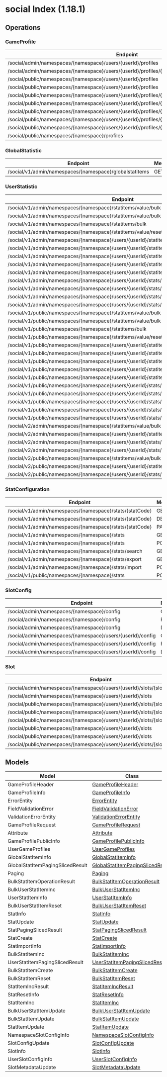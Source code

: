 # social Index (1.18.1)


## Operations

### GameProfile
| Endpoint | Method | ID | Class | Wrapper |
|---|---|---|---|---|
| /social/admin/namespaces/{namespace}/users/{userId}/profiles | GET | getUserProfiles | [GetUserProfiles](../accelbyte_py_sdk/api/social/operations/game_profile/get_user_profiles.py) | [get_user_profiles](../accelbyte_py_sdk/api/social/wrappers/_game_profile.py) |
| /social/admin/namespaces/{namespace}/users/{userId}/profiles/{profileId} | GET | getProfile | [GetProfile](../accelbyte_py_sdk/api/social/operations/game_profile/get_profile.py) | [get_profile](../accelbyte_py_sdk/api/social/wrappers/_game_profile.py) |
| /social/public/namespaces/{namespace}/users/{userId}/profiles | GET | publicGetUserProfiles | [PublicGetUserProfiles](../accelbyte_py_sdk/api/social/operations/game_profile/public_get_user_profiles.py) | [public_get_user_profiles](../accelbyte_py_sdk/api/social/wrappers/_game_profile.py) |
| /social/public/namespaces/{namespace}/users/{userId}/profiles | POST | publicCreateProfile | [PublicCreateProfile](../accelbyte_py_sdk/api/social/operations/game_profile/public_create_profile.py) | [public_create_profile](../accelbyte_py_sdk/api/social/wrappers/_game_profile.py) |
| /social/public/namespaces/{namespace}/users/{userId}/profiles/{profileId}/attributes/{attributeName} | GET | publicGetProfileAttribute | [PublicGetProfileAttribute](../accelbyte_py_sdk/api/social/operations/game_profile/public_get_profile_attribute.py) | [public_get_profile_attribute](../accelbyte_py_sdk/api/social/wrappers/_game_profile.py) |
| /social/public/namespaces/{namespace}/users/{userId}/profiles/{profileId}/attributes/{attributeName} | PUT | publicUpdateAttribute | [PublicUpdateAttribute](../accelbyte_py_sdk/api/social/operations/game_profile/public_update_attribute.py) | [public_update_attribute](../accelbyte_py_sdk/api/social/wrappers/_game_profile.py) |
| /social/public/namespaces/{namespace}/users/{userId}/profiles/{profileId} | GET | publicGetProfile | [PublicGetProfile](../accelbyte_py_sdk/api/social/operations/game_profile/public_get_profile.py) | [public_get_profile](../accelbyte_py_sdk/api/social/wrappers/_game_profile.py) |
| /social/public/namespaces/{namespace}/users/{userId}/profiles/{profileId} | PUT | publicUpdateProfile | [PublicUpdateProfile](../accelbyte_py_sdk/api/social/operations/game_profile/public_update_profile.py) | [public_update_profile](../accelbyte_py_sdk/api/social/wrappers/_game_profile.py) |
| /social/public/namespaces/{namespace}/users/{userId}/profiles/{profileId} | DELETE | publicDeleteProfile | [PublicDeleteProfile](../accelbyte_py_sdk/api/social/operations/game_profile/public_delete_profile.py) | [public_delete_profile](../accelbyte_py_sdk/api/social/wrappers/_game_profile.py) |
| /social/public/namespaces/{namespace}/profiles | GET | publicGetUserGameProfiles | [PublicGetUserGameProfiles](../accelbyte_py_sdk/api/social/operations/game_profile/public_get_user_game_profiles.py) | [public_get_user_game_profiles](../accelbyte_py_sdk/api/social/wrappers/_game_profile.py) |

### GlobalStatistic
| Endpoint | Method | ID | Class | Wrapper |
|---|---|---|---|---|
| /social/v1/admin/namespaces/{namespace}/globalstatitems | GET | getGlobalStatItems | [GetGlobalStatItems](../accelbyte_py_sdk/api/social/operations/global_statistic/get_global_stat_items.py) | [get_global_stat_items](../accelbyte_py_sdk/api/social/wrappers/_global_statistic.py) |

### UserStatistic
| Endpoint | Method | ID | Class | Wrapper |
|---|---|---|---|---|
| /social/v1/admin/namespaces/{namespace}/statitems/value/bulk | PUT | bulkIncUserStatItem | [BulkIncUserStatItem](../accelbyte_py_sdk/api/social/operations/user_statistic/bulk_inc_user_stat_item.py) | [bulk_inc_user_stat_item](../accelbyte_py_sdk/api/social/wrappers/_user_statistic.py) |
| /social/v1/admin/namespaces/{namespace}/statitems/value/bulk | PATCH | bulkIncUserStatItemValue | [BulkIncUserStatItemValue](../accelbyte_py_sdk/api/social/operations/user_statistic/bulk_inc_user_stat_item_value.py) | [bulk_inc_user_stat_item_value](../accelbyte_py_sdk/api/social/wrappers/_user_statistic.py) |
| /social/v1/admin/namespaces/{namespace}/statitems/bulk | GET | bulkFetchStatItems | [BulkFetchStatItems](../accelbyte_py_sdk/api/social/operations/user_statistic/bulk_fetch_stat_items.py) | [bulk_fetch_stat_items](../accelbyte_py_sdk/api/social/wrappers/_user_statistic.py) |
| /social/v1/admin/namespaces/{namespace}/statitems/value/reset/bulk | PUT | bulkResetUserStatItem | [BulkResetUserStatItem](../accelbyte_py_sdk/api/social/operations/user_statistic/bulk_reset_user_stat_item.py) | [bulk_reset_user_stat_item](../accelbyte_py_sdk/api/social/wrappers/_user_statistic.py) |
| /social/v1/admin/namespaces/{namespace}/users/{userId}/statitems/value/bulk | PUT | bulkIncUserStatItem_1 | [BulkIncUserStatItem1](../accelbyte_py_sdk/api/social/operations/user_statistic/bulk_inc_user_stat_item_1.py) | [bulk_inc_user_stat_item_1](../accelbyte_py_sdk/api/social/wrappers/_user_statistic.py) |
| /social/v1/admin/namespaces/{namespace}/users/{userId}/statitems/value/bulk | PATCH | bulkIncUserStatItemValue_1 | [BulkIncUserStatItemValue1](../accelbyte_py_sdk/api/social/operations/user_statistic/bulk_inc_user_stat_item_value_1.py) | [bulk_inc_user_stat_item_value_1](../accelbyte_py_sdk/api/social/wrappers/_user_statistic.py) |
| /social/v1/admin/namespaces/{namespace}/users/{userId}/statitems | GET | getUserStatItems | [GetUserStatItems](../accelbyte_py_sdk/api/social/operations/user_statistic/get_user_stat_items.py) | [get_user_stat_items](../accelbyte_py_sdk/api/social/wrappers/_user_statistic.py) |
| /social/v1/admin/namespaces/{namespace}/users/{userId}/statitems/bulk | POST | bulkCreateUserStatItems | [BulkCreateUserStatItems](../accelbyte_py_sdk/api/social/operations/user_statistic/bulk_create_user_stat_items.py) | [bulk_create_user_stat_items](../accelbyte_py_sdk/api/social/wrappers/_user_statistic.py) |
| /social/v1/admin/namespaces/{namespace}/users/{userId}/statitems/value/reset/bulk | PUT | bulkResetUserStatItem_1 | [BulkResetUserStatItem1](../accelbyte_py_sdk/api/social/operations/user_statistic/bulk_reset_user_stat_item_1.py) | [bulk_reset_user_stat_item_1](../accelbyte_py_sdk/api/social/wrappers/_user_statistic.py) |
| /social/v1/admin/namespaces/{namespace}/users/{userId}/stats/{statCode}/statitems | POST | createUserStatItem | [CreateUserStatItem](../accelbyte_py_sdk/api/social/operations/user_statistic/create_user_stat_item.py) | [create_user_stat_item](../accelbyte_py_sdk/api/social/wrappers/_user_statistic.py) |
| /social/v1/admin/namespaces/{namespace}/users/{userId}/stats/{statCode}/statitems | DELETE | deleteUserStatItems | [DeleteUserStatItems](../accelbyte_py_sdk/api/social/operations/user_statistic/delete_user_stat_items.py) | [delete_user_stat_items](../accelbyte_py_sdk/api/social/wrappers/_user_statistic.py) |
| /social/v1/admin/namespaces/{namespace}/users/{userId}/stats/{statCode}/statitems/value/reset | PUT | resetUserStatItemValue | [ResetUserStatItemValue](../accelbyte_py_sdk/api/social/operations/user_statistic/reset_user_stat_item_value.py) | [reset_user_stat_item_value](../accelbyte_py_sdk/api/social/wrappers/_user_statistic.py) |
| /social/v1/admin/namespaces/{namespace}/users/{userId}/stats/{statCode}/statitems/value | PATCH | incUserStatItemValue | [IncUserStatItemValue](../accelbyte_py_sdk/api/social/operations/user_statistic/inc_user_stat_item_value.py) | [inc_user_stat_item_value](../accelbyte_py_sdk/api/social/wrappers/_user_statistic.py) |
| /social/v1/public/namespaces/{namespace}/statitems/value/bulk | PUT | publicBulkIncUserStatItem | [PublicBulkIncUserStatItem](../accelbyte_py_sdk/api/social/operations/user_statistic/public_bulk_inc_user_stat_item.py) | [public_bulk_inc_user_stat_item](../accelbyte_py_sdk/api/social/wrappers/_user_statistic.py) |
| /social/v1/public/namespaces/{namespace}/statitems/value/bulk | PATCH | publicBulkIncUserStatItemValue | [PublicBulkIncUserStatItemValue](../accelbyte_py_sdk/api/social/operations/user_statistic/public_bulk_inc_user_stat_item_value.py) | [public_bulk_inc_user_stat_item_value](../accelbyte_py_sdk/api/social/wrappers/_user_statistic.py) |
| /social/v1/public/namespaces/{namespace}/statitems/bulk | GET | bulkFetchStatItems_1 | [BulkFetchStatItems1](../accelbyte_py_sdk/api/social/operations/user_statistic/bulk_fetch_stat_items_1.py) | [bulk_fetch_stat_items_1](../accelbyte_py_sdk/api/social/wrappers/_user_statistic.py) |
| /social/v1/public/namespaces/{namespace}/statitems/value/reset/bulk | PUT | bulkResetUserStatItem_2 | [BulkResetUserStatItem2](../accelbyte_py_sdk/api/social/operations/user_statistic/bulk_reset_user_stat_item_2.py) | [bulk_reset_user_stat_item_2](../accelbyte_py_sdk/api/social/wrappers/_user_statistic.py) |
| /social/v1/public/namespaces/{namespace}/users/{userId}/statitems/value/bulk | PUT | publicBulkIncUserStatItem_1 | [PublicBulkIncUserStatItem1](../accelbyte_py_sdk/api/social/operations/user_statistic/public_bulk_inc_user_stat_item_1.py) | [public_bulk_inc_user_stat_item_1](../accelbyte_py_sdk/api/social/wrappers/_user_statistic.py) |
| /social/v1/public/namespaces/{namespace}/users/{userId}/statitems/value/bulk | PATCH | bulkIncUserStatItemValue_2 | [BulkIncUserStatItemValue2](../accelbyte_py_sdk/api/social/operations/user_statistic/bulk_inc_user_stat_item_value_2.py) | [bulk_inc_user_stat_item_value_2](../accelbyte_py_sdk/api/social/wrappers/_user_statistic.py) |
| /social/v1/public/namespaces/{namespace}/users/{userId}/statitems | GET | publicQueryUserStatItems | [PublicQueryUserStatItems](../accelbyte_py_sdk/api/social/operations/user_statistic/public_query_user_stat_items.py) | [public_query_user_stat_items](../accelbyte_py_sdk/api/social/wrappers/_user_statistic.py) |
| /social/v1/public/namespaces/{namespace}/users/{userId}/statitems/bulk | POST | publicBulkCreateUserStatItems | [PublicBulkCreateUserStatItems](../accelbyte_py_sdk/api/social/operations/user_statistic/public_bulk_create_user_stat_items.py) | [public_bulk_create_user_stat_items](../accelbyte_py_sdk/api/social/wrappers/_user_statistic.py) |
| /social/v1/public/namespaces/{namespace}/users/{userId}/statitems/value/reset/bulk | PUT | bulkResetUserStatItem_3 | [BulkResetUserStatItem3](../accelbyte_py_sdk/api/social/operations/user_statistic/bulk_reset_user_stat_item_3.py) | [bulk_reset_user_stat_item_3](../accelbyte_py_sdk/api/social/wrappers/_user_statistic.py) |
| /social/v1/public/namespaces/{namespace}/users/{userId}/stats/{statCode}/statitems/value | PUT | publicIncUserStatItem | [PublicIncUserStatItem](../accelbyte_py_sdk/api/social/operations/user_statistic/public_inc_user_stat_item.py) | [public_inc_user_stat_item](../accelbyte_py_sdk/api/social/wrappers/_user_statistic.py) |
| /social/v1/public/namespaces/{namespace}/users/{userId}/stats/{statCode}/statitems/value | PATCH | publicIncUserStatItemValue | [PublicIncUserStatItemValue](../accelbyte_py_sdk/api/social/operations/user_statistic/public_inc_user_stat_item_value.py) | [public_inc_user_stat_item_value](../accelbyte_py_sdk/api/social/wrappers/_user_statistic.py) |
| /social/v1/public/namespaces/{namespace}/users/{userId}/stats/{statCode}/statitems | POST | publicCreateUserStatItem | [PublicCreateUserStatItem](../accelbyte_py_sdk/api/social/operations/user_statistic/public_create_user_stat_item.py) | [public_create_user_stat_item](../accelbyte_py_sdk/api/social/wrappers/_user_statistic.py) |
| /social/v1/public/namespaces/{namespace}/users/{userId}/stats/{statCode}/statitems | DELETE | deleteUserStatItems_1 | [DeleteUserStatItems1](../accelbyte_py_sdk/api/social/operations/user_statistic/delete_user_stat_items_1.py) | [delete_user_stat_items_1](../accelbyte_py_sdk/api/social/wrappers/_user_statistic.py) |
| /social/v1/public/namespaces/{namespace}/users/{userId}/stats/{statCode}/statitems/value/reset | PUT | resetUserStatItemValue_1 | [ResetUserStatItemValue1](../accelbyte_py_sdk/api/social/operations/user_statistic/reset_user_stat_item_value_1.py) | [reset_user_stat_item_value_1](../accelbyte_py_sdk/api/social/wrappers/_user_statistic.py) |
| /social/v2/admin/namespaces/{namespace}/statitems/value/bulk | PUT | bulkUpdateUserStatItemV2 | [BulkUpdateUserStatItemV2](../accelbyte_py_sdk/api/social/operations/user_statistic/bulk_update_user_stat_item_v2.py) | [bulk_update_user_stat_item_v2](../accelbyte_py_sdk/api/social/wrappers/_user_statistic.py) |
| /social/v2/admin/namespaces/{namespace}/users/{userId}/statitems/value/bulk | PUT | bulkUpdateUserStatItem | [BulkUpdateUserStatItem](../accelbyte_py_sdk/api/social/operations/user_statistic/bulk_update_user_stat_item.py) | [bulk_update_user_stat_item](../accelbyte_py_sdk/api/social/wrappers/_user_statistic.py) |
| /social/v2/admin/namespaces/{namespace}/users/{userId}/stats/{statCode}/statitems/value | PUT | updateUserStatItemValue | [UpdateUserStatItemValue](../accelbyte_py_sdk/api/social/operations/user_statistic/update_user_stat_item_value.py) | [update_user_stat_item_value](../accelbyte_py_sdk/api/social/wrappers/_user_statistic.py) |
| /social/v2/admin/namespaces/{namespace}/users/{userId}/stats/{statCode}/statitems | DELETE | deleteUserStatItems_2 | [DeleteUserStatItems2](../accelbyte_py_sdk/api/social/operations/user_statistic/delete_user_stat_items_2.py) | [delete_user_stat_items_2](../accelbyte_py_sdk/api/social/wrappers/_user_statistic.py) |
| /social/v2/public/namespaces/{namespace}/statitems/value/bulk | PUT | bulkUpdateUserStatItem_1 | [BulkUpdateUserStatItem1](../accelbyte_py_sdk/api/social/operations/user_statistic/bulk_update_user_stat_item_1.py) | [bulk_update_user_stat_item_1](../accelbyte_py_sdk/api/social/wrappers/_user_statistic.py) |
| /social/v2/public/namespaces/{namespace}/users/{userId}/statitems/value/bulk | PUT | bulkUpdateUserStatItem_2 | [BulkUpdateUserStatItem2](../accelbyte_py_sdk/api/social/operations/user_statistic/bulk_update_user_stat_item_2.py) | [bulk_update_user_stat_item_2](../accelbyte_py_sdk/api/social/wrappers/_user_statistic.py) |
| /social/v2/public/namespaces/{namespace}/users/{userId}/stats/{statCode}/statitems/value | PUT | updateUserStatItemValue_1 | [UpdateUserStatItemValue1](../accelbyte_py_sdk/api/social/operations/user_statistic/update_user_stat_item_value_1.py) | [update_user_stat_item_value_1](../accelbyte_py_sdk/api/social/wrappers/_user_statistic.py) |

### StatConfiguration
| Endpoint | Method | ID | Class | Wrapper |
|---|---|---|---|---|
| /social/v1/admin/namespaces/{namespace}/stats/{statCode} | GET | getStat | [GetStat](../accelbyte_py_sdk/api/social/operations/stat_configuration/get_stat.py) | [get_stat](../accelbyte_py_sdk/api/social/wrappers/_stat_configuration.py) |
| /social/v1/admin/namespaces/{namespace}/stats/{statCode} | DELETE | deleteStat | [DeleteStat](../accelbyte_py_sdk/api/social/operations/stat_configuration/delete_stat.py) | [delete_stat](../accelbyte_py_sdk/api/social/wrappers/_stat_configuration.py) |
| /social/v1/admin/namespaces/{namespace}/stats/{statCode} | PATCH | updateStat | [UpdateStat](../accelbyte_py_sdk/api/social/operations/stat_configuration/update_stat.py) | [update_stat](../accelbyte_py_sdk/api/social/wrappers/_stat_configuration.py) |
| /social/v1/admin/namespaces/{namespace}/stats | GET | getStats | [GetStats](../accelbyte_py_sdk/api/social/operations/stat_configuration/get_stats.py) | [get_stats](../accelbyte_py_sdk/api/social/wrappers/_stat_configuration.py) |
| /social/v1/admin/namespaces/{namespace}/stats | POST | createStat | [CreateStat](../accelbyte_py_sdk/api/social/operations/stat_configuration/create_stat.py) | [create_stat](../accelbyte_py_sdk/api/social/wrappers/_stat_configuration.py) |
| /social/v1/admin/namespaces/{namespace}/stats/search | GET | queryStats | [QueryStats](../accelbyte_py_sdk/api/social/operations/stat_configuration/query_stats.py) | [query_stats](../accelbyte_py_sdk/api/social/wrappers/_stat_configuration.py) |
| /social/v1/admin/namespaces/{namespace}/stats/export | GET | exportStats | [ExportStats](../accelbyte_py_sdk/api/social/operations/stat_configuration/export_stats.py) | [export_stats](../accelbyte_py_sdk/api/social/wrappers/_stat_configuration.py) |
| /social/v1/admin/namespaces/{namespace}/stats/import | POST | importStats | [ImportStats](../accelbyte_py_sdk/api/social/operations/stat_configuration/import_stats.py) | [import_stats](../accelbyte_py_sdk/api/social/wrappers/_stat_configuration.py) |
| /social/v1/public/namespaces/{namespace}/stats | POST | createStat_1 | [CreateStat1](../accelbyte_py_sdk/api/social/operations/stat_configuration/create_stat_1.py) | [create_stat_1](../accelbyte_py_sdk/api/social/wrappers/_stat_configuration.py) |

### SlotConfig
| Endpoint | Method | ID | Class | Wrapper |
|---|---|---|---|---|
| /social/admin/namespaces/{namespace}/config | GET | getNamespaceSlotConfig | [GetNamespaceSlotConfig](../accelbyte_py_sdk/api/social/operations/slot_config/get_namespace_slot_config.py) | [get_namespace_slot_config](../accelbyte_py_sdk/api/social/wrappers/_slot_config.py) |
| /social/admin/namespaces/{namespace}/config | PUT | updateNamespaceSlotConfig | [UpdateNamespaceSlotConfig](../accelbyte_py_sdk/api/social/operations/slot_config/update_namespace_slot_config.py) | [update_namespace_slot_config](../accelbyte_py_sdk/api/social/wrappers/_slot_config.py) |
| /social/admin/namespaces/{namespace}/config | DELETE | deleteNamespaceSlotConfig | [DeleteNamespaceSlotConfig](../accelbyte_py_sdk/api/social/operations/slot_config/delete_namespace_slot_config.py) | [delete_namespace_slot_config](../accelbyte_py_sdk/api/social/wrappers/_slot_config.py) |
| /social/admin/namespaces/{namespace}/users/{userId}/config | GET | getUserSlotConfig | [GetUserSlotConfig](../accelbyte_py_sdk/api/social/operations/slot_config/get_user_slot_config.py) | [get_user_slot_config](../accelbyte_py_sdk/api/social/wrappers/_slot_config.py) |
| /social/admin/namespaces/{namespace}/users/{userId}/config | PUT | updateUserSlotConfig | [UpdateUserSlotConfig](../accelbyte_py_sdk/api/social/operations/slot_config/update_user_slot_config.py) | [update_user_slot_config](../accelbyte_py_sdk/api/social/wrappers/_slot_config.py) |
| /social/admin/namespaces/{namespace}/users/{userId}/config | DELETE | deleteUserSlotConfig | [DeleteUserSlotConfig](../accelbyte_py_sdk/api/social/operations/slot_config/delete_user_slot_config.py) | [delete_user_slot_config](../accelbyte_py_sdk/api/social/wrappers/_slot_config.py) |

### Slot
| Endpoint | Method | ID | Class | Wrapper |
|---|---|---|---|---|
| /social/admin/namespaces/{namespace}/users/{userId}/slots/{slotId} | GET | getSlotData | [GetSlotData](../accelbyte_py_sdk/api/social/operations/slot/get_slot_data.py) | [get_slot_data](../accelbyte_py_sdk/api/social/wrappers/_slot.py) |
| /social/admin/namespaces/{namespace}/users/{userId}/slots | GET | getUserNamespaceSlots | [GetUserNamespaceSlots](../accelbyte_py_sdk/api/social/operations/slot/get_user_namespace_slots.py) | [get_user_namespace_slots](../accelbyte_py_sdk/api/social/wrappers/_slot.py) |
| /social/public/namespaces/{namespace}/users/{userId}/slots/{slotId} | GET | publicGetSlotData | [PublicGetSlotData](../accelbyte_py_sdk/api/social/operations/slot/public_get_slot_data.py) | [public_get_slot_data](../accelbyte_py_sdk/api/social/wrappers/_slot.py) |
| /social/public/namespaces/{namespace}/users/{userId}/slots/{slotId} | PUT | publicUpdateUserNamespaceSlot | [PublicUpdateUserNamespaceSlot](../accelbyte_py_sdk/api/social/operations/slot/public_update_user_namespace_slot.py) | [public_update_user_namespace_slot](../accelbyte_py_sdk/api/social/wrappers/_slot.py) |
| /social/public/namespaces/{namespace}/users/{userId}/slots/{slotId} | DELETE | publicDeleteUserNamespaceSlot | [PublicDeleteUserNamespaceSlot](../accelbyte_py_sdk/api/social/operations/slot/public_delete_user_namespace_slot.py) | [public_delete_user_namespace_slot](../accelbyte_py_sdk/api/social/wrappers/_slot.py) |
| /social/public/namespaces/{namespace}/users/{userId}/slots | GET | publicGetUserNamespaceSlots | [PublicGetUserNamespaceSlots](../accelbyte_py_sdk/api/social/operations/slot/public_get_user_namespace_slots.py) | [public_get_user_namespace_slots](../accelbyte_py_sdk/api/social/wrappers/_slot.py) |
| /social/public/namespaces/{namespace}/users/{userId}/slots | POST | publicCreateUserNamespaceSlot | [PublicCreateUserNamespaceSlot](../accelbyte_py_sdk/api/social/operations/slot/public_create_user_namespace_slot.py) | [public_create_user_namespace_slot](../accelbyte_py_sdk/api/social/wrappers/_slot.py) |
| /social/public/namespaces/{namespace}/users/{userId}/slots/{slotId}/metadata | PUT | publicUpdateUserNamespaceSlotMetadata | [PublicUpdateUserNamespaceSlotMetadata](../accelbyte_py_sdk/api/social/operations/slot/public_update_user_namespace_slot_metadata.py) | [public_update_user_namespace_slot_metadata](../accelbyte_py_sdk/api/social/wrappers/_slot.py) |


## Models
| Model | Class |
|---|---|
| GameProfileHeader | [GameProfileHeader](../accelbyte_py_sdk/api/social/models/game_profile_header.py) |
| GameProfileInfo | [GameProfileInfo](../accelbyte_py_sdk/api/social/models/game_profile_info.py) |
| ErrorEntity | [ErrorEntity](../accelbyte_py_sdk/api/social/models/error_entity.py) |
| FieldValidationError | [FieldValidationError](../accelbyte_py_sdk/api/social/models/field_validation_error.py) |
| ValidationErrorEntity | [ValidationErrorEntity](../accelbyte_py_sdk/api/social/models/validation_error_entity.py) |
| GameProfileRequest | [GameProfileRequest](../accelbyte_py_sdk/api/social/models/game_profile_request.py) |
| Attribute | [Attribute](../accelbyte_py_sdk/api/social/models/attribute.py) |
| GameProfilePublicInfo | [GameProfilePublicInfo](../accelbyte_py_sdk/api/social/models/game_profile_public_info.py) |
| UserGameProfiles | [UserGameProfiles](../accelbyte_py_sdk/api/social/models/user_game_profiles.py) |
| GlobalStatItemInfo | [GlobalStatItemInfo](../accelbyte_py_sdk/api/social/models/global_stat_item_info.py) |
| GlobalStatItemPagingSlicedResult | [GlobalStatItemPagingSlicedResult](../accelbyte_py_sdk/api/social/models/global_stat_item_paging_sliced_result.py) |
| Paging | [Paging](../accelbyte_py_sdk/api/social/models/paging.py) |
| BulkStatItemOperationResult | [BulkStatItemOperationResult](../accelbyte_py_sdk/api/social/models/bulk_stat_item_operation_result.py) |
| BulkUserStatItemInc | [BulkUserStatItemInc](../accelbyte_py_sdk/api/social/models/bulk_user_stat_item_inc.py) |
| UserStatItemInfo | [UserStatItemInfo](../accelbyte_py_sdk/api/social/models/user_stat_item_info.py) |
| BulkUserStatItemReset | [BulkUserStatItemReset](../accelbyte_py_sdk/api/social/models/bulk_user_stat_item_reset.py) |
| StatInfo | [StatInfo](../accelbyte_py_sdk/api/social/models/stat_info.py) |
| StatUpdate | [StatUpdate](../accelbyte_py_sdk/api/social/models/stat_update.py) |
| StatPagingSlicedResult | [StatPagingSlicedResult](../accelbyte_py_sdk/api/social/models/stat_paging_sliced_result.py) |
| StatCreate | [StatCreate](../accelbyte_py_sdk/api/social/models/stat_create.py) |
| StatImportInfo | [StatImportInfo](../accelbyte_py_sdk/api/social/models/stat_import_info.py) |
| BulkStatItemInc | [BulkStatItemInc](../accelbyte_py_sdk/api/social/models/bulk_stat_item_inc.py) |
| UserStatItemPagingSlicedResult | [UserStatItemPagingSlicedResult](../accelbyte_py_sdk/api/social/models/user_stat_item_paging_sliced_result.py) |
| BulkStatItemCreate | [BulkStatItemCreate](../accelbyte_py_sdk/api/social/models/bulk_stat_item_create.py) |
| BulkStatItemReset | [BulkStatItemReset](../accelbyte_py_sdk/api/social/models/bulk_stat_item_reset.py) |
| StatItemIncResult | [StatItemIncResult](../accelbyte_py_sdk/api/social/models/stat_item_inc_result.py) |
| StatResetInfo | [StatResetInfo](../accelbyte_py_sdk/api/social/models/stat_reset_info.py) |
| StatItemInc | [StatItemInc](../accelbyte_py_sdk/api/social/models/stat_item_inc.py) |
| BulkUserStatItemUpdate | [BulkUserStatItemUpdate](../accelbyte_py_sdk/api/social/models/bulk_user_stat_item_update.py) |
| BulkStatItemUpdate | [BulkStatItemUpdate](../accelbyte_py_sdk/api/social/models/bulk_stat_item_update.py) |
| StatItemUpdate | [StatItemUpdate](../accelbyte_py_sdk/api/social/models/stat_item_update.py) |
| NamespaceSlotConfigInfo | [NamespaceSlotConfigInfo](../accelbyte_py_sdk/api/social/models/namespace_slot_config_info.py) |
| SlotConfigUpdate | [SlotConfigUpdate](../accelbyte_py_sdk/api/social/models/slot_config_update.py) |
| SlotInfo | [SlotInfo](../accelbyte_py_sdk/api/social/models/slot_info.py) |
| UserSlotConfigInfo | [UserSlotConfigInfo](../accelbyte_py_sdk/api/social/models/user_slot_config_info.py) |
| SlotMetadataUpdate | [SlotMetadataUpdate](../accelbyte_py_sdk/api/social/models/slot_metadata_update.py) |
